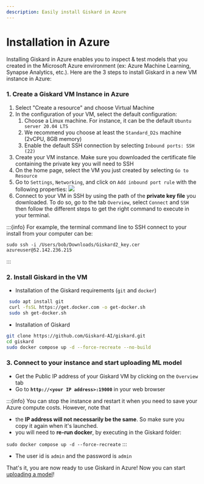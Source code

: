 ```yaml
---
description: Easily install Giskard in Azure
---
```


# Installation in Azure

Installing Giskard in Azure enables you to inspect & test models that you created in the Microsoft Azure environment (ex: Azure Machine Learning, Synapse Analytics, etc.). Here are the 3 steps to install Giskard in a new VM instance in Azure:

### 1. Create a Giskard VM Instance in Azure

1. Select "Create a resource" and choose Virtual Machine
2. In the configuration of your VM, select the default configuration:
   1. Choose a Linux machine. For instance, it can be the default `Ubuntu server 20.04 LTS`
   2. We recommend you choose at least the `Standard_D2s` machine (2vCPU, 8GB memory)
   3. Enable the default SSH connection by selecting `Inbound ports: SSH (22)`
3. Create your VM instance. Make sure you downloaded the certificate file containing the private key you will need to SSH
4. On the home page, select the VM you just created by selecting `Go to Resource`
5.  Go to `Settings`, `Networking`, and click on `Add inbound port rule` with the following properties:
    ![](<../../assets/image_(3).png>)
6. Connect to your VM in SSH by using the path of the **private key file** you downloaded. To do so, go to the tab `Overview`, select `Connect` and `SSH` then follow the different steps to get the right command to execute in your terminal.&#x20;

:::{info}
For example, the terminal command line to SSH connect to your install from your computer can be:

```
sudo ssh -i /Users/bob/Downloads/Giskard2_key.cer azureuser@52.142.236.215
```
:::



### 2. Install Giskard in the VM

* Installation of the Giskard requirements (`git` and `docker`)

```bash
 sudo apt install git
 curl -fsSL https://get.docker.com -o get-docker.sh
 sudo sh get-docker.sh
```

* Installation of Giskard

```bash
git clone https://github.com/Giskard-AI/giskard.git
cd giskard
sudo docker compose up -d --force-recreate --no-build
```

### 3. Connect to your instance and start uploading ML model

* Get the Public IP address of your Giskard VM by clicking on the `Overview` tab
* Go to **`http://<your IP address>:19000`** in your web browser

:::{info}
You can stop the instance and restart it when you need to save your Azure compute costs. However, note that&#x20;

* the **IP address will not necessarily be the same**. So make sure you copy it again when it's launched.
* you will need to **re-run docker**, by executing in the Giskard folder:

&#x20;`sudo docker compose up -d --force-recreate`
:::

* The user id is `admin` and the password is `admin`

That's it, you are now ready to use Giskard in Azure! Now you can start [uploading a model](../upload-your-model-deprecated/)!&#x20;

